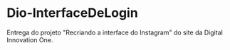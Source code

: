 # Dio-InterfaceDeLogin

Entrega do projeto "Recriando a interface do Instagram" do site da Digital Innovation One.
